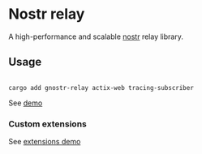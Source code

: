# Nostr relay

A high-performance and scalable [nostr](https://github.com/nostr-protocol/nostr) relay library.

## Usage

```shell

cargo add gnostr-relay actix-web tracing-subscriber

```

See [demo](./examples/demo.rs)

### Custom extensions

See [extensions demo](../extensions/examples/demo.rs)
